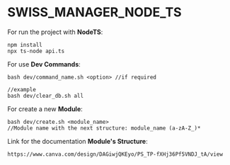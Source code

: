 # SWISS_MANAGER_NODE_TS

For run the project with **NodeTS**:

    npm install
    npx ts-node api.ts

For use **Dev Commands**:

    bash dev/command_name.sh <option> //if required

    //example
    bash dev/clear_db.sh all

For create a new **Module**:

    bash dev/create.sh <module_name>
    //Module name with the next structure: module_name (a-zA-Z_)*

Link for the documentation **Module's Structure**:

    https://www.canva.com/design/DAGiwjQKEyo/PS_TP-fXHj36Pf5VNDJ_tA/view
